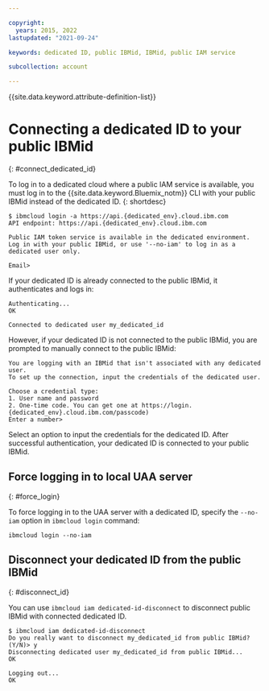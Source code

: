 ```yaml
---

copyright:
  years: 2015, 2022
lastupdated: "2021-09-24"

keywords: dedicated ID, public IBMid, IBMid, public IAM service

subcollection: account

---
```


{{site.data.keyword.attribute-definition-list}}

# Connecting a dedicated ID to your public IBMid
{: #connect_dedicated_id}

To log in to a dedicated cloud where a public IAM service is available, you must log in to the {{site.data.keyword.Bluemix_notm}} CLI with your public IBMid instead of the dedicated ID.
{: shortdesc}

```text
$ ibmcloud login -a https://api.{dedicated_env}.cloud.ibm.com
API endpoint: https://api.{dedicated_env}.cloud.ibm.com

Public IAM token service is available in the dedicated environment.
Log in with your public IBMid, or use '--no-iam' to log in as a dedicated user only.

Email>
```

If your dedicated ID is already connected to the public IBMid, it authenticates and logs in:

```text
Authenticating...
OK

Connected to dedicated user my_dedicated_id
```

However, if your dedicated ID is not connected to the public IBMid, you are prompted to manually connect to the public IBMid:

```text
You are logging with an IBMid that isn't associated with any dedicated user.
To set up the connection, input the credentials of the dedicated user.

Choose a credential type:
1. User name and password
2. One-time code. You can get one at https://login.{dedicated_env}.cloud.ibm.com/passcode)
Enter a number>
```

Select an option to input the credentials for the dedicated ID. After successful authentication, your dedicated ID is connected to your public IBMid.

## Force logging in to local UAA server
{: #force_login}

To force logging in to the UAA server with a dedicated ID, specify the `--no-iam` option in `ibmcloud login` command:

```text
ibmcloud login --no-iam
```

## Disconnect your dedicated ID from the public IBMid
{: #disconnect_id}

You can use `ibmcloud iam dedicated-id-disconnect` to disconnect public IBMid with connected dedicated ID.

```text
$ ibmcloud iam dedicated-id-disconnect
Do you really want to disconnect my_dedicated_id from public IBMid? (Y/N)> y
Disconnecting dedicated user my_dedicated_id from public IBMid...
OK

Logging out...
OK
```
